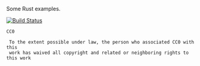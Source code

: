 Some Rust examples.

[![Build Status](https://travis-ci.org/[cmr]/[rust-examples].png)](https://travis-ci.org/[cmr]/[rust-examples])

```
CC0

 To the extent possible under law, the person who associated CC0 with this
 work has waived all copyright and related or neighboring rights to this work
```
